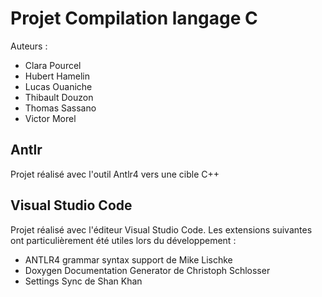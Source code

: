 # Projet Compilation langage C

Auteurs :

- Clara Pourcel
- Hubert Hamelin
- Lucas Ouaniche
- Thibault Douzon
- Thomas Sassano
- Victor Morel

## Antlr

Projet réalisé avec l'outil Antlr4 vers une cible C++

## Visual Studio Code

Projet réalisé avec l'éditeur Visual Studio Code.
Les extensions suivantes ont particulièrement été utiles lors du développement :

- ANTLR4 grammar syntax support de Mike Lischke
- Doxygen Documentation Generator de Christoph Schlosser
- Settings Sync de Shan Khan
